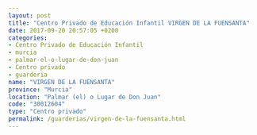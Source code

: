 ```yaml
---
layout: post
title: "Centro Privado de Educación Infantil VIRGEN DE LA FUENSANTA"
date: 2017-09-20 20:57:05 +0200
categories:
- Centro Privado de Educación Infantil
- murcia
- palmar-el-o-lugar-de-don-juan
- Centro privado
- guarderia
name: "VIRGEN DE LA FUENSANTA"
province: "Murcia"
location: "Palmar (el) o Lugar de Don Juan"
code: "30012604"
type: "Centro privado"
permalink: /guarderias/virgen-de-la-fuensanta.html
---
```

